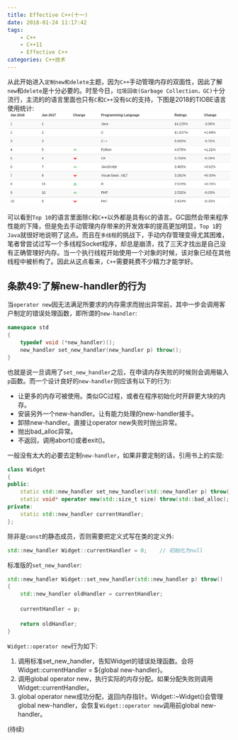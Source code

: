```yaml
---
title: Effective C++(十一)
date: 2018-01-24 11:17:42
tags:
	- C++
	- C++11
	- Effective C++
categories: C++技术
---
```


从此开始进入`定制new和delete`主题，因为`C++`手动管理内存的双面性，因此了解`new`和`delete`是十分必要的。时至今日，`垃圾回收(Garbage Collection，GC)`十分流行，主流的的语言里面也只有`C`和`C++`没有`GC`的支持，下图是2018的TIOBE语言使用统计:
![](Effective-C-十一/tiobe_index2018jan.jpg)

可以看到`Top 10`的语言里面除`C`和`C++`以外都是具有`GC`的语言。GC固然会带来程序性能的下降，但是免去手动管理内存带来的开发效率的提高更加明显，`Top 1`的`Java`就很好地说明了这点。而且在`多线程`的挑战下，手动内存管理变得尤其困难，笔者曾尝试过写一个多线程Socket程序，却总是崩溃，找了三天才找出是自己没有正确管理好内存。当一个执行线程开始使用一个对象的时候，该对象已经在其他线程中被析构了。因此从这点看来，`C++`需要耗费不少精力才能学好。

## 条款49:了解new-handler的行为

当`operator new`因无法满足所要求的内存需求而抛出异常前，其中一步会调用客户制定的错误处理函数，即所谓的`new-handler`:
``` c++
namespace std
{
	typedef void (*new_handler)();
	new_handler set_new_handler(new_handler p) throw();
}
```
也就是说一旦调用了`set_new_handler`之后，在申请内存失败的时候则会调用输入`p`函数。而一个设计良好的`new-handler`则应该有以下的行为:
- 让更多的内存可被使用。类似GC过程，或者在程序初始化时开辟更大块的内存。
- 安装另外一个new-handler。让有能力处理的new-handler接手。
- 卸除new-handler。直接让operator new失败时抛出异常。
- 抛出bad_alloc异常。
- 不返回，调用abort()或者exit()。

一般没有太大的必要去定制`new-handler`，如果非要定制的话，引用书上的实现:
``` c++
class Widget
{
public:
	static std::new_handler set_new_handler(std::new_handler p) throw();
	static void* operator new(std::size_t size) throw(std::bad_alloc);
private:
	static std::new_handler currentHandler;
};
```
除非是`const`的静态成员，否则需要把定义式写在类的定义外:
``` c++
std::new_handler Widget::currentHandler = 0;	// 初始化为null
```
标准版的`set_new_handler`:
``` c++
std::new_handler Widget::set_new_handler(std::new_handler p) throw()
{
	std::new_handler oldHandler = currentHandler;

	currentHandler = p;

	return oldHandler;
}
```
`Widget::operator new`行为如下:
1. 调用标准set_new_handler，告知Widget的错误处理函数。会将Widget::currentHandler = ${global new-handler}。
1. 调用global operator new，执行实际的内存分配。如果分配失败则调用Widget::currentHandler。
1. global operator new成功分配，返回内存指针。Widget::~Widget()会管理global new-handler，会恢复`Widget::operator new`调用前global new-handler。

(待续)